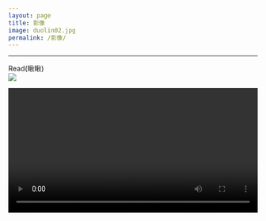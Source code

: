 ```yaml
---
layout: page
title: 影像
image: duolin02.jpg
permalink: /影像/
---
```




****

Read(瞅瞅)  
![]({{site.baseurl}}/img/duolin03.jpg)

<video width="100%" style="display:block; margin: 0 auto;" controls>
  <source src="/video/NorwegianWood.mp4" type="video/mp4">
  <object data="/video/NorwegianWood.mp4" width="720" height="480">
  </object> 
</video>
<br>




